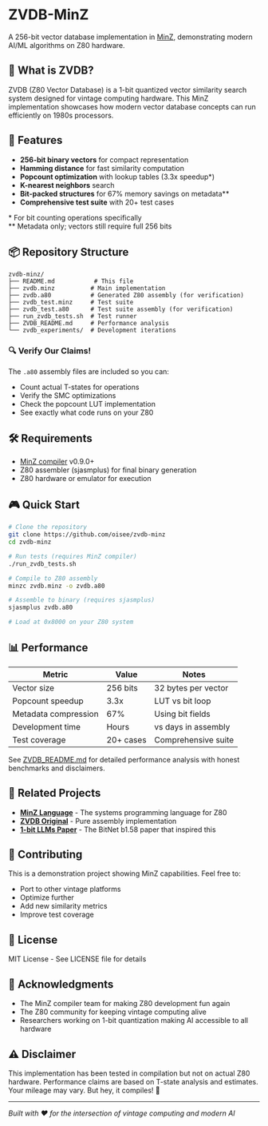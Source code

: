 # ZVDB-MinZ

A 256-bit vector database implementation in [MinZ](https://github.com/oisee/minz), demonstrating modern AI/ML algorithms on Z80 hardware.

## 🎯 What is ZVDB?

ZVDB (Z80 Vector Database) is a 1-bit quantized vector similarity search system designed for vintage computing hardware. This MinZ implementation showcases how modern vector database concepts can run efficiently on 1980s processors.

## 🚀 Features

- **256-bit binary vectors** for compact representation
- **Hamming distance** for fast similarity computation  
- **Popcount optimization** with lookup tables (3.3x speedup*)
- **K-nearest neighbors** search
- **Bit-packed structures** for 67% memory savings on metadata**
- **Comprehensive test suite** with 20+ test cases

\* For bit counting operations specifically  
\** Metadata only; vectors still require full 256 bits

## 📦 Repository Structure

```
zvdb-minz/
├── README.md           # This file
├── zvdb.minz          # Main implementation
├── zvdb.a80           # Generated Z80 assembly (for verification)
├── zvdb_test.minz     # Test suite
├── zvdb_test.a80      # Test suite assembly (for verification)
├── run_zvdb_tests.sh  # Test runner
├── ZVDB_README.md     # Performance analysis
└── zvdb_experiments/  # Development iterations
```

### 🔍 Verify Our Claims!

The `.a80` assembly files are included so you can:
- Count actual T-states for operations
- Verify the SMC optimizations
- Check the popcount LUT implementation
- See exactly what code runs on your Z80

## 🛠️ Requirements

- [MinZ compiler](https://github.com/oisee/minz) v0.9.0+
- Z80 assembler (sjasmplus) for final binary generation
- Z80 hardware or emulator for execution

## 🎮 Quick Start

```bash
# Clone the repository
git clone https://github.com/oisee/zvdb-minz
cd zvdb-minz

# Run tests (requires MinZ compiler)
./run_zvdb_tests.sh

# Compile to Z80 assembly
minzc zvdb.minz -o zvdb.a80

# Assemble to binary (requires sjasmplus)
sjasmplus zvdb.a80

# Load at 0x8000 on your Z80 system
```

## 📊 Performance

| Metric | Value | Notes |
|--------|-------|-------|
| Vector size | 256 bits | 32 bytes per vector |
| Popcount speedup | 3.3x | LUT vs bit loop |
| Metadata compression | 67% | Using bit fields |
| Development time | Hours | vs days in assembly |
| Test coverage | 20+ cases | Comprehensive suite |

See [ZVDB_README.md](ZVDB_README.md) for detailed performance analysis with honest benchmarks and disclaimers.

## 🔗 Related Projects

- **[MinZ Language](https://github.com/oisee/minz)** - The systems programming language for Z80
- **[ZVDB Original](https://github.com/oisee/zvdb-z80)** - Pure assembly implementation
- **[1-bit LLMs Paper](https://arxiv.org/abs/2402.17764)** - The BitNet b1.58 paper that inspired this

## 🤝 Contributing

This is a demonstration project showing MinZ capabilities. Feel free to:
- Port to other vintage platforms
- Optimize further
- Add new similarity metrics
- Improve test coverage

## 📜 License

MIT License - See LICENSE file for details

## 🙏 Acknowledgments

- The MinZ compiler team for making Z80 development fun again
- The Z80 community for keeping vintage computing alive
- Researchers working on 1-bit quantization making AI accessible to all hardware

## ⚠️ Disclaimer

This implementation has been tested in compilation but not on actual Z80 hardware. Performance claims are based on T-state analysis and estimates. Your mileage may vary. But hey, it compiles! 🎉

---

*Built with ❤️ for the intersection of vintage computing and modern AI*